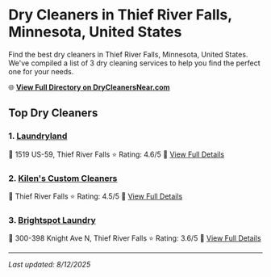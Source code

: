 # Dry Cleaners in Thief River Falls, Minnesota, United States

Find the best dry cleaners in Thief River Falls, Minnesota, United States. We've compiled a list of 3 dry cleaning services to help you find the perfect one for your needs.

🌐 **[View Full Directory on DryCleanersNear.com](https://drycleanersnear.com/city/US/Minnesota/Thief%20River%20Falls)**

## Top Dry Cleaners

### 1. [Laundryland](https://drycleanersnear.com/dryCleaner/6882e5220559ff12261bf75d/laundryland)
📍 1519 US-59, Thief River Falls
⭐ Rating: 4.6/5
🔗 [View Full Details](https://drycleanersnear.com/dryCleaner/6882e5220559ff12261bf75d/laundryland)

### 2. [Kilen's Custom Cleaners](https://drycleanersnear.com/dryCleaner/6882e5230559ff12261bf792/kilen-s-custom-cleaners)
📍 Thief River Falls
⭐ Rating: 4.5/5
🔗 [View Full Details](https://drycleanersnear.com/dryCleaner/6882e5230559ff12261bf792/kilen-s-custom-cleaners)

### 3. [Brightspot Laundry](https://drycleanersnear.com/dryCleaner/6882e5230559ff12261bf77d/brightspot-laundry)
📍 300-398 Knight Ave N, Thief River Falls
⭐ Rating: 3.6/5
🔗 [View Full Details](https://drycleanersnear.com/dryCleaner/6882e5230559ff12261bf77d/brightspot-laundry)


---

*Last updated: 8/12/2025*
